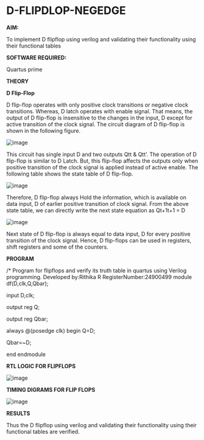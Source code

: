 # D-FLIPDLOP-NEGEDGE

**AIM:**

To implement  D flipflop using verilog and validating their functionality using their functional tables

**SOFTWARE REQUIRED:**

Quartus prime

**THEORY**

**D Flip-Flop**

D flip-flop operates with only positive clock transitions or negative clock transitions. Whereas, D latch operates with enable signal. That means, the output of D flip-flop is insensitive to the changes in the input, D except for active transition of the clock signal. The circuit diagram of D flip-flop is shown in the following figure.

![image](https://github.com/naavaneetha/D-FLIPDLOP-NEGEDGE/assets/154305477/48c81fe8-bc3f-40e7-95e2-519fc155ad51)

This circuit has single input D and two outputs Qtt & Qtt’. The operation of D flip-flop is similar to D Latch. But, this flip-flop affects the outputs only when positive transition of the clock signal is applied instead of active enable. The following table shows the state table of D flip-flop.

![image](https://github.com/naavaneetha/D-FLIPDLOP-NEGEDGE/assets/154305477/e5f3fda7-68ec-4a3a-a0a4-cf6f9cc4ab55)

Therefore, D flip-flop always Hold the information, which is available on data input, D of earlier positive transition of clock signal. From the above state table, we can directly write the next state equation as Qt+1t+1 = D

![image](https://github.com/naavaneetha/D-FLIPDLOP-NEGEDGE/assets/154305477/8592c0d8-2917-4142-91b9-d6c30dd891d2)

Next state of D flip-flop is always equal to data input, D for every positive transition of the clock signal. Hence, D flip-flops can be used in registers, shift registers and some of the counters.


**PROGRAM**

/* Program for flipflops and verify its truth table in quartus using Verilog programming. Developed by:Rithika R RegisterNumber:24900499
module df(D,clk,Q,Qbar);

input D,clk; 

output reg Q;

output reg Qbar;

always @(posedge clk) begin Q=D;

Qbar=~D; 

end endmodule



**RTL LOGIC FOR FLIPFLOPS**

![image](https://github.com/user-attachments/assets/2f7a08f9-a59b-485e-b35c-1dd231b41218)



**TIMING DIGRAMS FOR FLIP FLOPS**

![image](https://github.com/user-attachments/assets/f6fcc050-a535-43de-a4a1-9182b2c46aae)



**RESULTS**

Thus the D flipflop using verilog and validating their functionality using their functional tables are verified.
